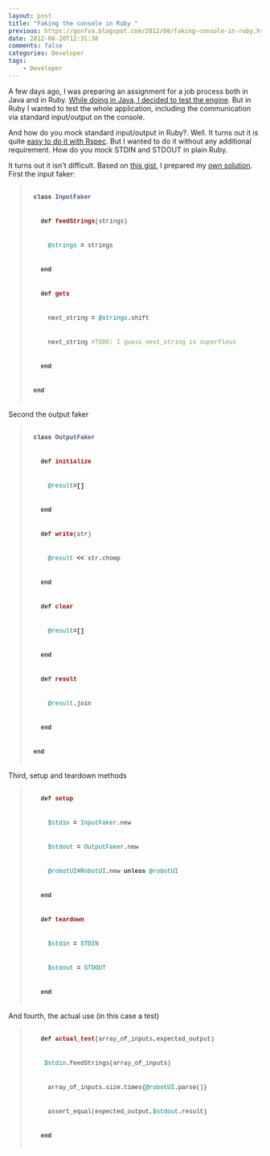 ```yaml
---
layout: post
title: "Faking the console in Ruby "
previous: https://gonfva.blogspot.com/2012/08/faking-console-in-ruby.html
date: 2012-08-20T12:31:38
comments: false
categories: Developer
tags:
    - Developer
---
```


A few days ago, I was preparing an assignment for a job process both in Java and in Ruby. [While doing in Java, I decided to test the engine](https://gonfva.blogspot.com/2012/08/little-robot-ii-java-version.html). But in Ruby I wanted to test the whole application, including the communication via standard input/output on the console.


And how do you mock standard input/output in Ruby?. Well. It turns out it is quite [easy to do it with Rspec](http://stackoverflow.com/questions/6335282/testing-with-stdin-and-stdout-in-rspec). But I wanted to do it without any additional requirement. How do you mock STDIN and STDOUT in plain Ruby.


It turns out it isn't difficult. Based on [this gist](https://gist.github.com/194554), I prepared my [own solution](https://github.com/gonfva/assignments/blob/master/gfv_robot_ruby/tc_robot_console.rb). First the input faker:
<blockquote class="tr_bq"><pre style="border: 0px; font-family: Consolas, 'Liberation Mono', Courier, monospace; font-size: 12px; line-height: 16px; padding: 0px;"><div class="line" id="LC6" style="border: 0px; color: #333333; margin: 0px; padding: 0px 0px 0px 10px;">
<span class="k" style="border: 0px; font-weight: bold; margin: 0px; padding: 0px;">class</span> <span class="nc" style="border: 0px; color: #445588; font-weight: bold; margin: 0px; padding: 0px;">InputFaker</span></div>
<div class="line" id="LC7" style="border: 0px; color: #333333; margin: 0px; padding: 0px 0px 0px 10px;">
  <span class="k" style="border: 0px; font-weight: bold; margin: 0px; padding: 0px;">def</span> <span class="nf" style="border: 0px; color: #990000; font-weight: bold; margin: 0px; padding: 0px;">feedStrings</span><span class="p" style="border: 0px; margin: 0px; padding: 0px;">(</span><span class="n" style="border: 0px; margin: 0px; padding: 0px;">strings</span><span class="p" style="border: 0px; margin: 0px; padding: 0px;">)</span></div>
<div class="line" id="LC8" style="border: 0px; color: #333333; margin: 0px; padding: 0px 0px 0px 10px;">
    <span class="vi" style="border: 0px; color: teal; margin: 0px; padding: 0px;">@strings</span> <span class="o" style="border: 0px; font-weight: bold; margin: 0px; padding: 0px;">=</span> <span class="n" style="border: 0px; margin: 0px; padding: 0px;">strings</span></div>
<div class="line" id="LC9" style="border: 0px; color: #333333; margin: 0px; padding: 0px 0px 0px 10px;">
  <span class="k" style="border: 0px; font-weight: bold; margin: 0px; padding: 0px;">end</span></div>
<div class="line" id="LC11" style="border: 0px; color: #333333; margin: 0px; padding: 0px 0px 0px 10px;">
  <span class="k" style="border: 0px; font-weight: bold; margin: 0px; padding: 0px;">def</span> <span class="nf" style="border: 0px; color: #990000; font-weight: bold; margin: 0px; padding: 0px;">gets</span></div>
<div class="line" id="LC12" style="border: 0px; color: #333333; margin: 0px; padding: 0px 0px 0px 10px;">
    <span class="n" style="border: 0px; margin: 0px; padding: 0px;">next_string</span> <span class="o" style="border: 0px; font-weight: bold; margin: 0px; padding: 0px;">=</span> <span class="vi" style="border: 0px; color: teal; margin: 0px; padding: 0px;">@strings</span><span class="o" style="border: 0px; font-weight: bold; margin: 0px; padding: 0px;">.</span><span class="n" style="border: 0px; margin: 0px; padding: 0px;">shift</span></div>
<div class="line" id="LC13" style="border: 0px; margin: 0px; padding: 0px 0px 0px 10px;">
<span style="color: #333333;">    </span><span class="n" style="border: 0px; margin: 0px; padding: 0px;"><span style="color: #333333;">next_string </span><span style="color: #6aa84f;">#TODO: I guess next_string is superflous</span></span></div>
<div class="line" id="LC14" style="border: 0px; color: #333333; margin: 0px; padding: 0px 0px 0px 10px;">
  <span class="k" style="border: 0px; font-weight: bold; margin: 0px; padding: 0px;">end</span></div>
<div class="line" id="LC16" style="border: 0px; color: #333333; margin: 0px; padding: 0px 0px 0px 10px;">
<span class="k" style="border: 0px; font-weight: bold; margin: 0px; padding: 0px;">end</span></div>
</pre></blockquote>Second the output faker
<blockquote class="tr_bq"><pre style="border: 0px; color: #333333; font-family: Consolas, 'Liberation Mono', Courier, monospace; font-size: 12px; line-height: 16px; padding: 0px;"><div class="line" id="LC18" style="border: 0px; margin: 0px; padding: 0px 0px 0px 10px;">
<span class="k" style="border: 0px; font-weight: bold; margin: 0px; padding: 0px;">class</span> <span class="nc" style="border: 0px; color: #445588; font-weight: bold; margin: 0px; padding: 0px;">OutputFaker</span></div>
<div class="line" id="LC19" style="border: 0px; margin: 0px; padding: 0px 0px 0px 10px;">
  <span class="k" style="border: 0px; font-weight: bold; margin: 0px; padding: 0px;">def</span> <span class="nf" style="border: 0px; color: #990000; font-weight: bold; margin: 0px; padding: 0px;">initialize</span></div>
<div class="line" id="LC20" style="border: 0px; margin: 0px; padding: 0px 0px 0px 10px;">
    <span class="vi" style="border: 0px; color: teal; margin: 0px; padding: 0px;">@result</span><span class="o" style="border: 0px; font-weight: bold; margin: 0px; padding: 0px;">=[]</span></div>
<div class="line" id="LC21" style="border: 0px; margin: 0px; padding: 0px 0px 0px 10px;">
  <span class="k" style="border: 0px; font-weight: bold; margin: 0px; padding: 0px;">end</span></div>
<div class="line" id="LC22" style="border: 0px; margin: 0px; padding: 0px 0px 0px 10px;">
  <span class="k" style="border: 0px; font-weight: bold; margin: 0px; padding: 0px;">def</span> <span class="nf" style="border: 0px; color: #990000; font-weight: bold; margin: 0px; padding: 0px;">write</span><span class="p" style="border: 0px; margin: 0px; padding: 0px;">(</span><span class="n" style="border: 0px; margin: 0px; padding: 0px;">str</span><span class="p" style="border: 0px; margin: 0px; padding: 0px;">)</span></div>
<div class="line" id="LC23" style="border: 0px; margin: 0px; padding: 0px 0px 0px 10px;">
    <span class="vi" style="border: 0px; color: teal; margin: 0px; padding: 0px;">@result</span> <span class="o" style="border: 0px; font-weight: bold; margin: 0px; padding: 0px;"><<</span> <span class="n" style="border: 0px; margin: 0px; padding: 0px;">str</span><span class="o" style="border: 0px; font-weight: bold; margin: 0px; padding: 0px;">.</span><span class="n" style="border: 0px; margin: 0px; padding: 0px;">chomp</span></div>
<div class="line" id="LC24" style="border: 0px; margin: 0px; padding: 0px 0px 0px 10px;">
  <span class="k" style="border: 0px; font-weight: bold; margin: 0px; padding: 0px;">end</span></div>
<div class="line" id="LC25" style="border: 0px; margin: 0px; padding: 0px 0px 0px 10px;">
  <span class="k" style="border: 0px; font-weight: bold; margin: 0px; padding: 0px;">def</span> <span class="nf" style="border: 0px; color: #990000; font-weight: bold; margin: 0px; padding: 0px;">clear</span></div>
<div class="line" id="LC26" style="border: 0px; margin: 0px; padding: 0px 0px 0px 10px;">
    <span class="vi" style="border: 0px; color: teal; margin: 0px; padding: 0px;">@result</span><span class="o" style="border: 0px; font-weight: bold; margin: 0px; padding: 0px;">=[]</span></div>
<div class="line" id="LC27" style="border: 0px; margin: 0px; padding: 0px 0px 0px 10px;">
  <span class="k" style="border: 0px; font-weight: bold; margin: 0px; padding: 0px;">end</span></div>
<div class="line" id="LC28" style="border: 0px; margin: 0px; padding: 0px 0px 0px 10px;">
  <span class="k" style="border: 0px; font-weight: bold; margin: 0px; padding: 0px;">def</span> <span class="nf" style="border: 0px; color: #990000; font-weight: bold; margin: 0px; padding: 0px;">result</span></div>
<div class="line" id="LC29" style="border: 0px; margin: 0px; padding: 0px 0px 0px 10px;">
    <span class="vi" style="border: 0px; color: teal; margin: 0px; padding: 0px;">@result</span><span class="o" style="border: 0px; font-weight: bold; margin: 0px; padding: 0px;">.</span><span class="n" style="border: 0px; margin: 0px; padding: 0px;">join</span> </div>
<div class="line" id="LC30" style="border: 0px; margin: 0px; padding: 0px 0px 0px 10px;">
  <span class="k" style="border: 0px; font-weight: bold; margin: 0px; padding: 0px;">end</span></div>
<div class="line" id="LC31" style="border: 0px; margin: 0px; padding: 0px 0px 0px 10px;">
<span class="k" style="border: 0px; font-weight: bold; margin: 0px; padding: 0px;">end</span></div>
</pre></blockquote>Third, setup and teardown methods
<blockquote class="tr_bq"><pre style="border: 0px; color: #333333; font-family: Consolas, 'Liberation Mono', Courier, monospace; font-size: 12px; line-height: 16px; padding: 0px;"><div class="line" id="LC34" style="border: 0px; margin: 0px; padding: 0px 0px 0px 10px;">
  <span class="k" style="border: 0px; font-weight: bold; margin: 0px; padding: 0px;">def</span> <span class="nf" style="border: 0px; color: #990000; font-weight: bold; margin: 0px; padding: 0px;">setup</span></div>
<div class="line" id="LC35" style="border: 0px; margin: 0px; padding: 0px 0px 0px 10px;">
    <span class="vg" style="border: 0px; color: teal; margin: 0px; padding: 0px;">$stdin</span> <span class="o" style="border: 0px; font-weight: bold; margin: 0px; padding: 0px;">=</span> <span class="no" style="border: 0px; color: teal; margin: 0px; padding: 0px;">InputFaker</span><span class="o" style="border: 0px; font-weight: bold; margin: 0px; padding: 0px;">.</span><span class="n" style="border: 0px; margin: 0px; padding: 0px;">new</span></div>
<div class="line" id="LC36" style="border: 0px; margin: 0px; padding: 0px 0px 0px 10px;">
    <span class="vg" style="border: 0px; color: teal; margin: 0px; padding: 0px;">$stdout</span> <span class="o" style="border: 0px; font-weight: bold; margin: 0px; padding: 0px;">=</span> <span class="no" style="border: 0px; color: teal; margin: 0px; padding: 0px;">OutputFaker</span><span class="o" style="border: 0px; font-weight: bold; margin: 0px; padding: 0px;">.</span><span class="n" style="border: 0px; margin: 0px; padding: 0px;">new</span></div>
<div class="line" id="LC37" style="border: 0px; margin: 0px; padding: 0px 0px 0px 10px;">
    <span class="vi" style="border: 0px; color: teal; margin: 0px; padding: 0px;">@robotUI</span><span class="o" style="border: 0px; font-weight: bold; margin: 0px; padding: 0px;">=</span><span class="no" style="border: 0px; color: teal; margin: 0px; padding: 0px;">RobotUI</span><span class="o" style="border: 0px; font-weight: bold; margin: 0px; padding: 0px;">.</span><span class="n" style="border: 0px; margin: 0px; padding: 0px;">new</span> <span class="k" style="border: 0px; font-weight: bold; margin: 0px; padding: 0px;">unless</span> <span class="vi" style="border: 0px; color: teal; margin: 0px; padding: 0px;">@robotUI</span></div>
<div class="line" id="LC38" style="border: 0px; margin: 0px; padding: 0px 0px 0px 10px;">
  <span class="k" style="border: 0px; font-weight: bold; margin: 0px; padding: 0px;">end</span></div>
<div class="line" id="LC39" style="border: 0px; margin: 0px; padding: 0px 0px 0px 10px;">
  <span class="k" style="border: 0px; font-weight: bold; margin: 0px; padding: 0px;">def</span> <span class="nf" style="border: 0px; color: #990000; font-weight: bold; margin: 0px; padding: 0px;">teardown</span></div>
<div class="line" id="LC40" style="border: 0px; margin: 0px; padding: 0px 0px 0px 10px;">
    <span class="vg" style="border: 0px; color: teal; margin: 0px; padding: 0px;">$stdin</span> <span class="o" style="border: 0px; font-weight: bold; margin: 0px; padding: 0px;">=</span> <span class="no" style="border: 0px; color: teal; margin: 0px; padding: 0px;">STDIN</span></div>
<div class="line" id="LC41" style="border: 0px; margin: 0px; padding: 0px 0px 0px 10px;">
    <span class="vg" style="border: 0px; color: teal; margin: 0px; padding: 0px;">$stdout</span> <span class="o" style="border: 0px; font-weight: bold; margin: 0px; padding: 0px;">=</span> <span class="no" style="border: 0px; color: teal; margin: 0px; padding: 0px;">STDOUT</span> </div>
<div class="line" id="LC42" style="border: 0px; margin: 0px; padding: 0px 0px 0px 10px;">
  <span class="k" style="border: 0px; font-weight: bold; margin: 0px; padding: 0px;">end</span></div>
</pre></blockquote>And fourth, the actual use (in this case a test)



<blockquote class="tr_bq"><pre style="border: 0px; color: #333333; font-family: Consolas, 'Liberation Mono', Courier, monospace; font-size: 12px; line-height: 16px; padding: 0px;"><div class="line" id="LC43" style="border: 0px; margin: 0px; padding: 0px 0px 0px 10px;">
  <span class="k" style="border: 0px; font-weight: bold; margin: 0px; padding: 0px;">def</span> <span class="nf" style="border: 0px; color: #990000; font-weight: bold; margin: 0px; padding: 0px;">actual_test</span><span class="p" style="border: 0px; margin: 0px; padding: 0px;">(</span><span class="n" style="border: 0px; margin: 0px; padding: 0px;">array_of_inputs</span><span class="p" style="border: 0px; margin: 0px; padding: 0px;">,</span><span class="n" style="border: 0px; margin: 0px; padding: 0px;">expected_output</span><span class="p" style="border: 0px; margin: 0px; padding: 0px;">)</span></div>
<div class="line" id="LC45" style="border: 0px; margin: 0px; padding: 0px 0px 0px 10px;">
   <span class="vg" style="border: 0px; color: teal; margin: 0px; padding: 0px;">$stdin</span><span class="o" style="border: 0px; font-weight: bold; margin: 0px; padding: 0px;">.</span><span class="n" style="border: 0px; margin: 0px; padding: 0px;">feedStrings</span><span class="p" style="border: 0px; margin: 0px; padding: 0px;">(</span><span class="n" style="border: 0px; margin: 0px; padding: 0px;">array_of_inputs</span><span class="p" style="border: 0px; margin: 0px; padding: 0px;">)</span></div>
<div class="line" id="LC46" style="border: 0px; margin: 0px; padding: 0px 0px 0px 10px;">
    <span class="n" style="border: 0px; margin: 0px; padding: 0px;">array_of_inputs</span><span class="o" style="border: 0px; font-weight: bold; margin: 0px; padding: 0px;">.</span><span class="n" style="border: 0px; margin: 0px; padding: 0px;">size</span><span class="o" style="border: 0px; font-weight: bold; margin: 0px; padding: 0px;">.</span><span class="n" style="border: 0px; margin: 0px; padding: 0px;">times</span><span class="p" style="border: 0px; margin: 0px; padding: 0px;">{</span><span class="vi" style="border: 0px; color: teal; margin: 0px; padding: 0px;">@robotUI</span><span class="o" style="border: 0px; font-weight: bold; margin: 0px; padding: 0px;">.</span><span class="n" style="border: 0px; margin: 0px; padding: 0px;">parse</span><span class="p" style="border: 0px; margin: 0px; padding: 0px;">()}</span></div>
<div class="line" id="LC47" style="border: 0px; margin: 0px; padding: 0px 0px 0px 10px;">
    <span class="n" style="border: 0px; margin: 0px; padding: 0px;">assert_equal</span><span class="p" style="border: 0px; margin: 0px; padding: 0px;">(</span><span class="n" style="border: 0px; margin: 0px; padding: 0px;">expected_output</span><span class="p" style="border: 0px; margin: 0px; padding: 0px;">,</span><span class="vg" style="border: 0px; color: teal; margin: 0px; padding: 0px;">$stdout</span><span class="o" style="border: 0px; font-weight: bold; margin: 0px; padding: 0px;">.</span><span class="n" style="border: 0px; margin: 0px; padding: 0px;">result</span><span class="p" style="border: 0px; margin: 0px; padding: 0px;">)</span></div>
<div class="line" id="LC48" style="border: 0px; margin: 0px; padding: 0px 0px 0px 10px;">
  <span class="k" style="border: 0px; font-weight: bold; margin: 0px; padding: 0px;">end</span></div>
</pre></blockquote>
